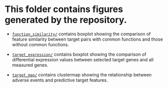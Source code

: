 # This folder contains figures generated by the repository.

+ [`function_similarity/`](function_similarity/) contains boxplot showing the comparison of feature similarity between target pairs with common functions and those without common functions.

+ [`target_expression/`](target_expression/) contains boxplot showing the comparison of differential expression values between selected target genes and all measured genes.

+ [`target_map/`](target_map/) contains clustermap showing the relationship between adverse events and predictive target features.
